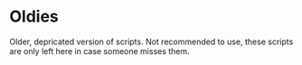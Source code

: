 # Oldies

Older, depricated version of scripts.
Not recommended to use, these scripts are only left here in case someone misses them.